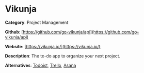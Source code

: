 
# Vikunja

**Category**: Project Management

**Github**: [https://github.com/go-vikunja/api](https://github.com/go-vikunja/api)

**Website**: [https://vikunja.io/](https://vikunja.io/)

**Description**:
The to-do app to organize your next project.

**Alternatives**: [Todoist](https://todoist.com), [Trello](https://trello.com), [Asana](https://asana.com)
